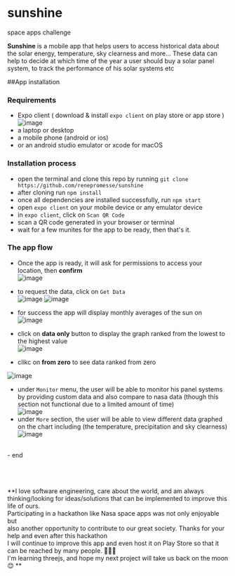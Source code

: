 # sunshine
space apps challenge

**Sunshine** is a mobile app that helps users to access historical data about the solar energy, temperature, sky clearness and more...
These data can help to decide at which time of the year a user should buy a solar panel system, to track the performance of his solar systems etc



##App installation
### Requirements
- Expo client ( download & install `expo client` on play store or app store ) </br>
![image](https://user-images.githubusercontent.com/69194903/135773847-68d70f31-6b10-4ae3-ab7b-f10a0d0cea7b.png) </br>
- a laptop or desktop
- a mobile phone (android or ios) 
- or an android studio emulator or xcode for macOS


### Installation process

- open the terminal and clone this repo by running `git clone https://github.com/renepromesse/sunshine`
- after cloning run `npm install`
- once all dependencies are installed successfully, run `npm start`
- open `expo client` on your mobile device or any emulator device
- in `expo client`, click on `Scan QR Code`
- scan a QR code generated in your browser or terminal
- wait for a few munites for the app to be ready, then that's it.

### The app flow
- Once the app is ready, it will ask for permissions to access your location, 
then **confirm** </br>
![image](https://user-images.githubusercontent.com/69194903/135774219-a85f56b4-6ce0-4d7d-93ba-94247f5c1140.png)</br>

- to request the data, click on `Get Data` </br>
![image](https://user-images.githubusercontent.com/69194903/135774243-681d9163-5f36-42b3-8333-de531df2bab0.png)
![image](https://user-images.githubusercontent.com/69194903/135774251-80e396fe-1725-412d-9eff-38ebd2ce26fd.png)


- for success the app will display monthly averages of the sun on </br>
![image](https://user-images.githubusercontent.com/69194903/135774258-629c135b-b7be-4665-90d0-423ecafb24f1.png)</br>

- click on **data only** button to display the graph ranked from the lowest to the highest value </br>
![image](https://user-images.githubusercontent.com/69194903/135774435-91275361-b961-4984-91d2-aa1cca6638d0.png)

- clikc on **from zero** to see data ranked from zero </br>

![image](https://user-images.githubusercontent.com/69194903/135774271-f234a783-ad85-4fbb-b5c7-96c0d91789fe.png) </br>
- under `Monitor` menu, the user will be able to monitor his panel systems by providing custom data and also compare to nasa data
(though this section not functional due to a limited amount of time) </br>
![image](https://user-images.githubusercontent.com/69194903/135774490-4f55773f-d79f-415d-8272-d96aff9e75b9.png)
- under `More` section, the user will be able to view different data graphed on the chart including (the temperature, precipitation and sky clearness) </br>
![image](https://user-images.githubusercontent.com/69194903/135777936-93db808f-adbe-4c1d-a0c3-b0f3a2991724.png)
</br>
- end

</br></br></br>
**I love software engineering, care about the world, and am always </br>
thinking/looking for ideas/solutions that can be implemented to improve this life of ours.</br>
Participating in a hackathon like Nasa space apps was not only enjoyable but </br>
also another opportunity to contribute to our great society. Thanks for your help and even after this hackathon </br>
I will continue to improve this app and even host it on Play Store so that it can be reached by many people. 💪️🚀️😍️ </br>
I'm learning threejs, and hope my next project will take us back on the moon 😊️ **


